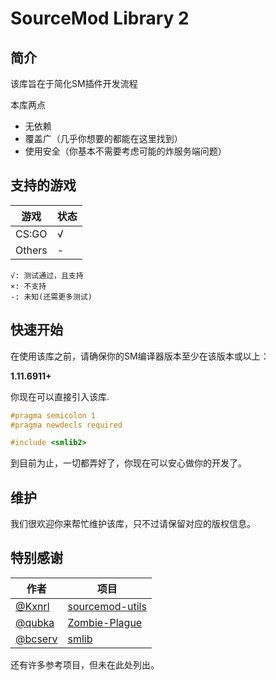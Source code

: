 # SourceMod Library 2

## 简介
该库旨在于简化SM插件开发流程

本库两点
- 无依赖
- 覆盖广（几乎你想要的都能在这里找到）
- 使用安全（你基本不需要考虑可能的炸服务端问题）
  
## 支持的游戏
|游戏|状态|
|----|------|
|CS:GO|√|
|Others|-|
```
√: 测试通过，且支持
×: 不支持
-: 未知(还需更多测试)
```

## 快速开始
在使用该库之前，请确保你的SM编译器版本至少在该版本或以上：

**1.11.6911+** 

你现在可以直接引入该库.
```c
#pragma semicolon 1
#pragma newdecls required

#include <smlib2>
```

到目前为止，一切都弄好了，你现在可以安心做你的开发了。

## 维护
我们很欢迎你来帮忙维护该库，只不过请保留对应的版权信息。

## 特别感谢
|作者|项目|
|----|----|
|[@Kxnrl](https://www.github.com/Kxnrl)|[sourcemod-utils](https://www.github.com/Kxnrl/sourcemod-utils)|
|[@qubka](https://github.com/qubka)|[Zombie-Plague](https://github.com/qubka/Zombie-Plague)|
|[@bcserv](https://github.com/bcserv)|[smlib](https://github.com/bcserv/smlib)|

还有许多参考项目，但未在此处列出。